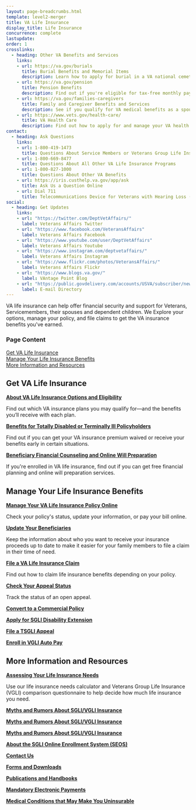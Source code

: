 ```yaml
---
layout: page-breadcrumbs.html
template: level2-merger
title: VA Life Insurance
display_title: Life Insurance
concurrence: complete
lastupdate:
order: 1
crosslinks:
  - heading: Other VA Benefits and Services
    links:
    - url: https://va.gov/burials
      title: Burial Benefits and Memorial Items
      description: Learn how to apply for burial in a VA national cemetery, plan a burial for a family member, and request memorial items.
    - url: https://va.gov/pension
      title: Pension Benefits
      description: Find out if you're eligible for tax-free monthly payments as a wartime Veteran or surviving spouse or child.
    - url: https://va.gov/families-caregivers
      title: Family and Caregiver Benefits and Services
      description: See if you qualify for VA medical benefits as a spouse, surviving spouse, dependent child, or caregiver.
    - url: https://www.vets.gov/health-care/
      title: VA Health Care
      description: Find out how to apply for and manage your VA health care benefits.
contact:
  - heading: Ask Questions
    links:
    - url: 1-800-419-1473
      title: Questions About Service Members or Veterans Group Life Insurance
    - url: 1-800-669-8477
      title: Questions About All Other VA Life Insurance Programs
    - url: 1-800-827-1000
      title: Questions About Other VA Benefits
    - url: https://iris.custhelp.va.gov/app/ask
      title: Ask Us a Question Online
    - url: Dial 711
      title: Telecommunications Device for Veterans with Hearing Loss (called TDD or TTY)
social:
  - heading: Get Updates
    links:
    - url: "https://twitter.com/DeptVetAffairs/"
      label: Veterans Affairs Twitter
    - url: "https://www.facebook.com/VeteransAffairs"
      label: Veterans Affairs Facebook
    - url: "https://www.youtube.com/user/DeptVetAffairs"
      label: Veterans Affairs Youtube
    - url: "https://www.instagram.com/deptvetaffairs/"
      label: Veterans Affairs Instagram
    - url: "https://www.flickr.com/photos/VeteransAffairs/"
      label: Veterans Affairs Flickr
    - url: "https://www.blogs.va.gov/"
      label: VAntage Point Blog
    - url: "https://public.govdelivery.com/accounts/USVA/subscriber/new/"
      label: E-mail Directory
---
```

<p class="va-introtext">
VA life insurance can help offer financial security and support for Veterans, Servicemembers, their spouses and dependent children. We Explore your options, manage your policy, and file claims to get the VA insurance benefits you've earned.</p>

<h3 class="highlight">Page Content</h3>

[Get VA Life Insurance](#get)<br>
[Manage Your Life Insurance Benefits](#manage)<br>
[More Information and Resources](#more)<br>

<section id="get" class="merger-majorlinks">

  <h2 class="highlight">Get VA Life Insurance</h2>

  <div class="link">
    <a href="https://vets.gov/life-insurance/options-and-eligibility/"><b>About VA Life Insurance Options and Eligibility</b></a>
    <p>Find out which VA insurance plans you may qualify for—and the benefits you’ll receive with each plan.</p>
  </div>

  <div class="link">
    <a href="https://vets.gov/life-insurance/disabled-and-terminally-ill/"><b>Benefits for Totally Disabled or Terminally Ill Policyholders</b></a>
    <p>Find out if you can get your VA insurance premium waived or receive your benefits early in certain situations.
  </div>

  <div class="link">
    <a href="https://benefits.va.gov/insurance/bfcs.asp"><b>Beneficiary Financial Counseling and Online Will Preparation</b></a>
    <p>If you're enrolled in VA life insurance, find out if you can get free financial planning and online will preparation services.</p>
  </div>

</section>

<section id="manage" class="merger-majorlinks">

  <h2 class='highlight'>Manage Your Life Insurance Benefits</h2>

  <div class="link">
    <a href="https://www.vets.gov/life-insurance/manage-your-policy/"><b>Manage Your VA Life Insurance Policy Online</b></a>
    <p>Check your policy's status, update your information, or pay your bill online.</p>
    </div>

  <div class="link">
    <a href="https://benefits.va.gov/INSURANCE/updatebene.asp"><b>Update Your Beneficiaries</b></a>
    <p>Keep the information about who you want to receive your insurance proceeds up to date to make it easier for your family members to file a claim in their time of need.</p>
  </div>

  <div class="link">
    <a href="https://benefits.va.gov/INSURANCE/sglivgli.asp"><b>File a VA Life Insurance Claim</b></a>
    <p>Find out how to claim life insurance benefits depending on your policy.</p>
  </div>

  <div class="link">
    <a href="https://www.ebenefits.va.gov/ebenefits/about/feature?feature=compensation-claim-appeal-status"><b>Check Your Appeal Status</b></a>
    <p>Track the status of an open appeal.</p>
  </div>
  
  <div class="link">
    <a href="https://www.benefits.va.gov/INSURANCE/converting.asp"><b>Convert to a Commercial Policy</b></a>
    <p></p>
  </div>
  
  <div class="link">
    <a href="https://www.benefits.va.gov/insurance/sglidisabled.asp"><b>Apply for SGLI Disability Extension</b></a>
    <p></p>
  </div>

  <div class="link">
    <a href="https://www.benefits.va.gov/INSURANCE/forms/TSGLIForm.htm"><b>File a TSGLI Appeal</b></a>
    <p></p>
  </div>

  <div class="link">
    <a href="https://www.benefits.va.gov/INSURANCE/vgli_auto_pay.asp"><b>Enroll in VGLI Auto Pay</b></a>
    <p></p>
  </div>

</section>

<section id="more" class="merger-majorlinks">

  <h2 class='highlight'>More Information and Resources</h2>

  <div class="link">
    <a href="https://benefits.va.gov/insurance/lifeins101.asp"><b>Assessing Your Life Insurance Needs</b></a>
    <p>Use our life insurance needs calculator and Veterans Group Life Insurance (VGLI) comparison questionnaire to help decide how much life insurance you need.</p>
  </div>

  <div class="link">
    <a href="https://www.benefits.va.gov/INSURANCE/sgli_myths_rumors.asp"><b>Myths and Rumors About SGLI/VGLI Insurance</b></a>
    <p></p>
  </div>
  
  <div class="link">
    <a href="https://www.benefits.va.gov/INSURANCE/sgli_myths_rumors.asp"><b>Myths and Rumors About SGLI/VGLI Insurance</b></a>
    <p></p>
  </div>
  
  <div class="link">
    <a href="https://www.benefits.va.gov/INSURANCE/sgli_myths_rumors.asp"><b>Myths and Rumors About SGLI/VGLI Insurance</b></a>
    <p></p>
  </div>
  
  <div class="link">
    <a href="https://www.benefits.va.gov/INSURANCE/SOES.asp"><b>About the SGLI Online Enrollment System (SEOS)</b></a>
    <p></p>
  </div>
  
  <div class="link">
    <a href="https://www.benefits.va.gov/INSURANCE/resources-contact.asp"><b>Contact Us</b></a>
    <p></p>
  </div>
  
  <div class="link">
    <a href="https://www.benefits.va.gov/INSURANCE/resources-forms.asp"><b>Forms and Downloads</b></a>
    <p></p>
  </div>
  
  <div class="link">
    <a href="https://www.benefits.va.gov/INSURANCE/ins_publications.asp"><b>Publications and Handbooks</b></a>
    <p></p>
  </div>
  
  <div class="link">
    <a href="https://www.benefits.va.gov/INSURANCE/payments-eft.asp"><b>Mandatory Electronic Payments</b></a>
    <p></p>
  </div> 
  
  <div class="link">
    <a href="https://www.benefits.va.gov/INSURANCE/uninsurable.asp"><b>Medical Conditions that May Make  You Uninsurable</b></a>
    <p></p>
  </div> 

</section>
